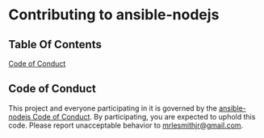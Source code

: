 # Contributing to ansible-nodejs

## Table Of Contents

[Code of Conduct](#code-of-conduct)

## Code of Conduct

This project and everyone participating in it is governed by the [ansible-nodejs Code of Conduct](CODE_OF_CONDUCT.md). By participating, you are expected to uphold this code. Please report unacceptable behavior to [mrlesmithjr@gmail.com](mailto:mrlesmithjr@gmail.com).
